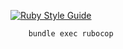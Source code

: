
[![Ruby Style Guide](https://img.shields.io/badge/code_style-rubocop-brightgreen.svg)](https://github.com/rubocop/rubocop)
```
	bundle exec rubocop
```
